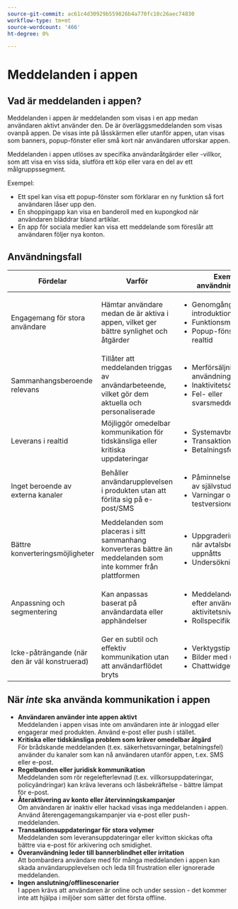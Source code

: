 ```yaml
---
source-git-commit: ac61c4d30929b559826b4a770fc10c26aec74830
workflow-type: tm+mt
source-wordcount: '466'
ht-degree: 0%

---
```

# Meddelanden i appen

## Vad är meddelanden i appen?

Meddelanden i appen är meddelanden som visas i en app medan användaren aktivt använder den. De är överläggsmeddelanden som visas ovanpå appen. De visas inte på låsskärmen eller utanför appen, utan visas som banners, popup-fönster eller små kort när användaren utforskar appen.

Meddelanden i appen utlöses av specifika användaråtgärder eller -villkor, som att visa en viss sida, slutföra ett köp eller vara en del av ett målgruppssegment.


Exempel:

* Ett spel kan visa ett popup-fönster som förklarar en ny funktion så fort användaren låser upp den.
* En shoppingapp kan visa en banderoll med en kupongkod när användaren bläddrar bland artiklar.
* En app för sociala medier kan visa ett meddelande som föreslår att användaren följer nya konton.

## Användningsfall

| **Fördelar** | **Varför** | **Exempel på användningsexempel** |
|----------------------------------|------------------------------------------------------------------------|----------------------------------------------------------------------------------------|
| Engagemang för stora användare | Hämtar användare medan de är aktiva i appen, vilket ger bättre synlighet och åtgärder | <ul><li>Genomgångar av introduktioner</li><li>Funktionsmeddelanden</li><li>Popup-fönster med stöd i realtid</li></ul> |
| Sammanhangsberoende relevans | Tillåter att meddelanden triggas av användarbeteende, vilket gör dem aktuella och personaliserade | <ul><li> Merförsäljning efter användning av funktioner</li><li> Inaktivitetsövningar</li><li> Fel- eller svarsmeddelanden</li></ul> |
| Leverans i realtid | Möjliggör omedelbar kommunikation för tidskänsliga eller kritiska uppdateringar | <ul><li> Systemavbrott</li><li>Transaktionsbekräftelser</li><li>Betalningsfel</li></ul> |
| Inget beroende av externa kanaler | Behåller användarupplevelsen i produkten utan att förlita sig på e-post/SMS | <ul><li> Påminnelser om slutförande av självstudier</li><li>Varningar om att testversionen har gått ut</li></ul> |
| Bättre konverteringsmöjligheter | Meddelanden som placeras i sitt sammanhang konverteras bättre än meddelanden som inte kommer från plattformen | <ul><li> Uppgraderingsmeddelanden när avtalsbegränsningar har uppnåtts</li><li>Undersökningar i appen</li></ul> |
| Anpassning och segmentering | Kan anpassas baserat på användardata eller apphändelser | <ul><li> Meddelanden anpassade efter användarnivå eller aktivitetsnivå</li><li> Rollspecifika aviseringar </li></ul> |
| Icke-påträngande (när den är väl konstruerad) | Ger en subtil och effektiv kommunikation utan att användarflödet bryts | <ul><li> Verktygstips</li><li>Bilder med uppdateringar</li><li>Chattwidget-nudd</li></ul> |


## När *inte* ska använda kommunikation i appen

* **Användaren använder inte appen aktivt**\
  Meddelanden i appen visas inte om användaren inte är inloggad eller engagerar med produkten. Använd e-post eller push i stället.
* **Kritiska eller tidskänsliga problem som kräver omedelbar åtgärd**\
  För brådskande meddelanden (t.ex. säkerhetsvarningar, betalningsfel) använder du kanaler som kan nå användaren utanför appen, t.ex. SMS eller e-post.
* **Regelbunden eller juridisk kommunikation**\
  Meddelanden som rör regelefterlevnad (t.ex. villkorsuppdateringar, policyändringar) kan kräva leverans och läsbekräftelse - bättre lämpat för e-post.
* **Återaktivering av konto eller återvinningskampanjer**\
  Om användaren är inaktiv eller hackad visas inga meddelanden i appen. Använd återengagemangskampanjer via e-post eller push-meddelanden.
* **Transaktionsuppdateringar för stora volymer**\
  Meddelanden som leveransuppdateringar eller kvitton skickas ofta bättre via e-post för arkivering och smidighet.
* **Överanvändning leder till bannerblindhet eller irritation**\
  Att bombardera användare med för många meddelanden i appen kan skada användarupplevelsen och leda till frustration eller ignorerade meddelanden.
* **Ingen anslutning/offlinescenarier**\
  I appen krävs att användaren är online och under session - det kommer inte att hjälpa i miljöer som sätter det första offline.

